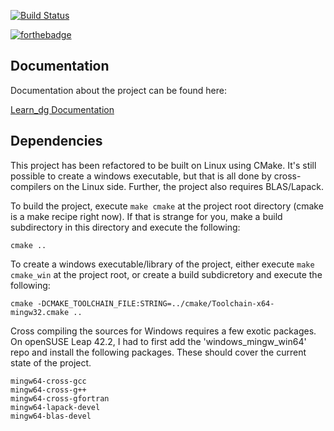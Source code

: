 [![Build Status](https://travis-ci.org/cbcoutinho/learn_dg.svg)](https://travis-ci.org/cbcoutinho/learn_dg)

[![forthebadge](http://forthebadge.com/images/badges/fuck-it-ship-it.svg)](http://forthebadge.com)

## Documentation
Documentation about the project can be found here:

[Learn_dg Documentation](https://cbcoutinho.github.io/learn_dg/)

## Dependencies
This project has been refactored to be built on Linux using CMake. It's still possible to create a windows executable, but that is all done by cross-compilers on the Linux side. Further, the project also requires BLAS/Lapack.

To build the project, execute `make cmake` at the project root directory (cmake is a make recipe right now). If that is strange for you, make a build subdirectory in this directory and execute the following:

    cmake ..

To create a windows executable/library of the project, either execute `make cmake_win` at the project root, or create a build subdicretory and execute the following:

    cmake -DCMAKE_TOOLCHAIN_FILE:STRING=../cmake/Toolchain-x64-mingw32.cmake ..

Cross compiling the sources for Windows requires a few exotic packages. On openSUSE Leap 42.2, I had to first add the 'windows_mingw_win64' repo and install the following packages. These should cover the current state of the project.

```
mingw64-cross-gcc
mingw64-cross-g++
mingw64-cross-gfortran
mingw64-lapack-devel
mingw64-blas-devel
```
